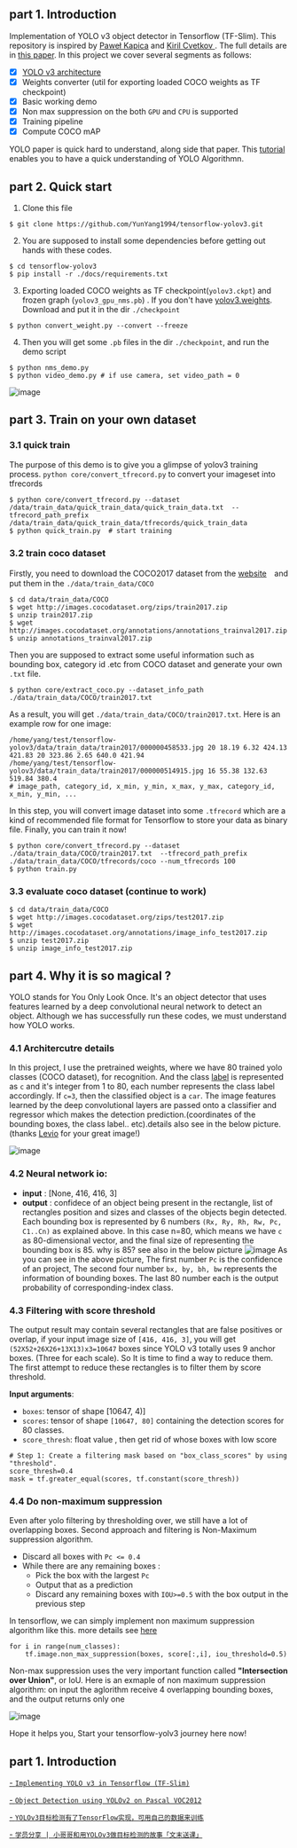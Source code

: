 ## part 1. Introduction

Implementation of YOLO v3 object detector in Tensorflow (TF-Slim). This repository  is inspired by [Paweł Kapica](https://github.com/mystic123) and [Kiril Cvetkov
](https://github.com/kirilcvetkov92). The full details are in [this paper](https://pjreddie.com/media/files/papers/YOLOv3.pdf).  In this project we cover several segments as follows:<br>
- [x] [YOLO v3 architecture](https://github.com/YunYang1994/tensorflow-yolov3/blob/master/core/yolov3.py)
- [x] Weights converter (util for exporting loaded COCO weights as TF checkpoint)
- [x] Basic working demo
- [x] Non max suppression on the both `GPU` and `CPU` is supported
- [x] Training pipeline
- [x] Compute COCO mAP

YOLO paper is quick hard to understand, along side that paper. This [tutorial](https://github.com/YunYang1994/tensorflow-yolov2_from_scratch) enables you to have a quick understanding of YOLO Algorithmn.


## part 2. Quick start
1. Clone this file
```bashrc
$ git clone https://github.com/YunYang1994/tensorflow-yolov3.git
```
2.  You are supposed  to install some dependencies before getting out hands with these codes.
```bashrc
$ cd tensorflow-yolov3
$ pip install -r ./docs/requirements.txt
```
3. Exporting loaded COCO weights as TF checkpoint(`yolov3.ckpt`) and frozen graph (`yolov3_gpu_nms.pb`) . If you don't have [yolov3.weights](https://github.com/YunYang1994/tensorflow-yolov3/releases/download/v1.0/yolov3.weights). Download and put it in the dir `./checkpoint`
```bashrc
$ python convert_weight.py --convert --freeze
```
4. Then you will get some `.pb` files in the dir `./checkpoint`,  and run the demo script
```bashrc
$ python nms_demo.py
$ python video_demo.py # if use camera, set video_path = 0
```
![image](./docs/images/611_result.jpg)
## part 3. Train on your own dataset
### 3.1 quick train
The purpose of this demo is to give you a glimpse of yolov3 training process. `python core/convert_tfrecord.py` to convert your imageset into tfrecords
```
$ python core/convert_tfrecord.py --dataset /data/train_data/quick_train_data/quick_train_data.txt  --tfrecord_path_prefix /data/train_data/quick_train_data/tfrecords/quick_train_data
$ python quick_train.py  # start training
```
### 3.2 train coco dataset
Firstly, you need to download the COCO2017 dataset from the [website](http://cocodataset.org/)　and put them in the `./data/train_data/COCO`
```bashrc
$ cd data/train_data/COCO
$ wget http://images.cocodataset.org/zips/train2017.zip
$ unzip train2017.zip
$ wget http://images.cocodataset.org/annotations/annotations_trainval2017.zip
$ unzip annotations_trainval2017.zip
```
Then you are supposed to extract some useful information such as bounding box, category id .etc from COCO dataset and generate your own `.txt` file.
```
$ python core/extract_coco.py --dataset_info_path ./data/train_data/COCO/train2017.txt
```
As a result, you will get  `./data/train_data/COCO/train2017.txt`.  Here is an example row for one image:<br>
```
/home/yang/test/tensorflow-yolov3/data/train_data/train2017/000000458533.jpg 20 18.19 6.32 424.13 421.83 20 323.86 2.65 640.0 421.94
/home/yang/test/tensorflow-yolov3/data/train_data/train2017/000000514915.jpg 16 55.38 132.63 519.84 380.4
# image_path, category_id, x_min, y_min, x_max, y_max, category_id, x_min, y_min, ...
```
In this step, you will convert image dataset into some `.tfrecord`  which are a kind of recommended file format for Tensorflow to store your data as  binary file. Finally, you can train it now!
```
$ python core/convert_tfrecord.py --dataset ./data/train_data/COCO/train2017.txt  --tfrecord_path_prefix ./data/train_data/COCO/tfrecords/coco --num_tfrecords 100
$ python train.py
```
### 3.3 evaluate coco dataset (continue to work)
```
$ cd data/train_data/COCO
$ wget http://images.cocodataset.org/zips/test2017.zip
$ wget http://images.cocodataset.org/annotations/image_info_test2017.zip 
$ unzip test2017.zip
$ unzip image_info_test2017.zip
```

## part 4. Why it is so magical ?
YOLO stands for You Only Look Once. It's an object detector that uses features learned by a deep convolutional neural network to detect an object. Although we has successfully run these codes, we must understand how YOLO works. 
### 4.1 Architercutre details
In this project, I use the pretrained weights, where we have 80 trained yolo classes (COCO dataset), for recognition. And the class [label](./data/coco.names) is represented as  `c`  and it's integer from 1 to 80, each number represents the class label accordingly. If `c=3`, then the classified object is a  `car`.  The image features learned by the deep convolutional layers are passed onto a classifier and regressor which makes the detection prediction.(coordinates of the bounding boxes, the class label.. etc).details also see in the below picture. (thanks [Levio](https://blog.csdn.net/leviopku/article/details/82660381) for your great image!)

![image](./docs/images/levio.jpeg)

### 4.2 Neural network io:
-  **input** : [None, 416, 416, 3]
-  **output** : confidece of an object being present in the rectangle, list of rectangles position and sizes and classes of the objects begin detected. Each bounding box is represented by 6 numbers `(Rx, Ry, Rh, Rw, Pc, C1..Cn)` as explained above. In this case n=80, which means we have `c` as 80-dimensional vector, and the final size of representing the bounding box is 85.  why is 85? see also in the below picture
![image](./docs/images/probability_extraction.png)
As you can see in the above picture, The first number `Pc` is the confidence of an project, The second four number `bx, by, bh, bw` represents the information of bounding boxes. The last 80 number each is the output probability of corresponding-index class.

### 4.3 Filtering with score threshold

The output result may contain several rectangles that are false positives or overlap,  if your input image size of `[416, 416, 3]`, you will get `(52X52+26X26+13X13)x3=10647` boxes since YOLO v3 totally uses 9 anchor boxes. (Three for each scale). So It is time to find a way to reduce them. The first attempt to reduce these rectangles is to filter them by score threshold.

**Input arguments**: 

- `boxes`: tensor of shape [10647, 4)] 
- `scores`: tensor of shape `[10647, 80]` containing the detection scores for 80 classes. 
- `score_thresh`: float value , then get rid of whose boxes with low score

```
# Step 1: Create a filtering mask based on "box_class_scores" by using "threshold".
score_thresh=0.4
mask = tf.greater_equal(scores, tf.constant(score_thresh))
```

### 4.4 Do non-maximum suppression

Even after yolo filtering by thresholding over, we still have a lot of overlapping boxes. Second approach and filtering is Non-Maximum suppression algorithm.

* Discard all boxes with `Pc <= 0.4`  
* While there are any remaining boxes : 
    * Pick the box with the largest `Pc`
    * Output that as a prediction
    * Discard any remaining boxes with `IOU>=0.5` with the box output in the previous step

In tensorflow, we can simply implement non maximum suppression algorithm like this. more details see [here](https://github.com/YunYang1994/tensorflow-yolov3/blob/master/core/utils.py)
```
for i in range(num_classes):
    tf.image.non_max_suppression(boxes, score[:,i], iou_threshold=0.5) 
 ```
 
Non-max suppression uses the very important function called **"Intersection over Union"**, or IoU. Here is an exmaple of non maximum suppression algorithm: on input the aglorithm receive 4 overlapping bounding boxes, and the output returns only one

![image](./docs/images/iou.png)

Hope it helps you, Start your tensorflow-yolv3 journey here now!

## part 1. Introduction

[- `Implementing YOLO v3 in Tensorflow (TF-Slim)`](https://itnext.io/implementing-yolo-v3-in-tensorflow-tf-slim-c3c55ff59dbe)

[- `Object Detection using YOLOv2 on Pascal VOC2012`](https://fairyonice.github.io/Part_1_Object_Detection_with_Yolo_for_VOC_2014_data_anchor_box_clustering.html)

[- `YOLOv3目标检测有了TensorFlow实现，可用自己的数据来训练`](https://mp.weixin.qq.com/s/cq7g1-4oFTftLbmKcpi_aQ)<br>

[- `学员分享 | 小哥哥和用YOLOv3做目标检测的故事「文末送课」`](https://mp.weixin.qq.com/s/dFiOkUsal62EoME52Iw-uQ)






